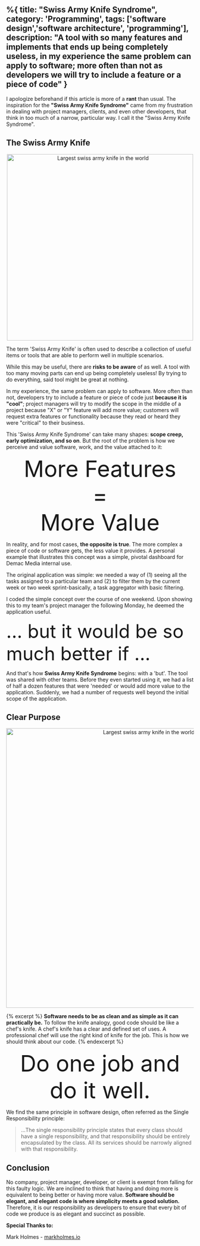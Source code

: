 %{
title: "Swiss Army Knife Syndrome",
category: 'Programming',
tags: ['software design','software architecture', 'programming'],
description: "A tool with so many features and implements that ends up being completely useless, in my experience the same problem can apply to software; more often than not as developers we will try to include a feature or a piece of code"
}
---

<!--
  We need more chef knives and less swiss army knifes
  Good software is like a chef's knife sharp and with purpose
-->

I apologize beforehand if this article is more of a **rant** than usual. The inspiration for the **"Swiss Army Knife Syndrome"** came from my frustration in dealing with project managers, clients, and even other developers, that think in too much of a narrow, particular way. I call it the "Swiss Army Knife Syndrome".

## The Swiss Army Knife

<p style="text-align:center"><img style="display:inline-block" src="https://digital.hammacher.com/Items/74670/74670_1000x1000.jpg" width="500" alt="Largest swiss army knife in the world"/></p>

The term 'Swiss Army Knife' is often used to describe a collection of useful items or tools that are able to perform well in multiple scenarios.

While this may be useful, there are **risks to be aware** of as well. A tool with too many moving parts can end up being completely useless! By trying to do everything, said tool might be great at nothing.

In my experience, the same problem can apply to software. More often than not, developers try to include a feature or piece of code just **because it is "cool"**; project managers will try to modify the scope in the middle of a project because "X" or "Y" feature will add more value; customers will request extra features or functionality because they read or heard they were "critical" to their business.

This 'Swiss Army Knife Syndrome' can take many shapes: **scope creep, early optimization, and so on**. But the root of the problem is how we perceive and value software, work, and the value attached to it:

<div style="font-size:60px; text-align:center">More Features<br/>=<br/> More Value</div>

In reality, and for most cases, **the opposite is true**. The more complex a piece of code or software gets, the less value it provides. A personal example that illustrates this concept was a simple, pivotal dashboard for Demac Media internal use.

The original application was simple: we needed a way of (1) seeing all the tasks assigned to a particular team and (2) to filter them by the current week or two week sprint-basically, a task aggregator with basic filtering.

I coded the simple concept over the course of one weekend. Upon showing this to my team's project manager the following Monday, he deemed the application useful.

<div style="font-size:50px; text-align:left">
 ... but it would be so much better if ...
</div>

And that's how **Swiss Army Knife Syndrome** begins: with a 'but'. The tool was shared with other teams. Before they even started using it, we had a list of half a dozen features that were 'needed' or would add more value to the application. Suddenly, we had a number of requests well beyond the initial scope of the application.

## Clear Purpose

<p style="text-align:center"><img style="display:inline-block" src="https://www.euro-knife.com/sub/euro-noze.sk/images/shop-active-images/kuchynske-noze-victorinox-kucharsky-noz-7.7403.20..jpg" width="750" alt="Largest swiss army knife in the world"/></p>

{% excerpt %}
**Software needs to be as clean and as simple as it can practically be.** To follow the knife analogy, good code should be like a chef's knife. A chef's knife has a clear and defined set of uses. A professional chef will use the right kind of knife for the job. This is how we should think about our code.
{% endexcerpt %}

<div style="font-size:60px; text-align:center">
Do one job and do it well.
</div>

We find the same principle in software design, often referred as the Single Responsibility principle:

> ...The single responsibility principle states that every class should have a single responsibility, and that responsibility should be entirely encapsulated by the class. All its services should be narrowly aligned with that responsibility.

## Conclusion

No company, project manager, developer, or client is exempt from falling for this faulty logic. We are inclined to think that having and doing more is equivalent to being better or having more value. **Software should be elegant, and elegant code is where simplicity meets a good solution.** Therefore, it is our responsibility as developers to ensure that every bit of code we produce is as elegant and succinct as possible.

**Special Thanks to:**

Mark Holmes - [markholmes.io](https://markholmes.io/)

